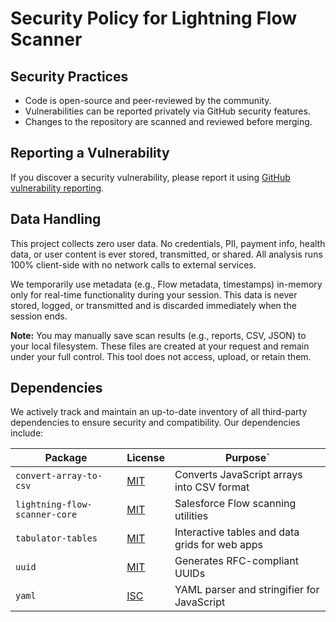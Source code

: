 # Security Policy for Lightning Flow Scanner

## Security Practices

- Code is open-source and peer-reviewed by the community.
- Vulnerabilities can be reported privately via GitHub security features.
- Changes to the repository are scanned and reviewed before merging.

## Reporting a Vulnerability

If you discover a security vulnerability, please report it using [GitHub vulnerability reporting](https://github.com/Flow-Scanner/lightning-flow-scanner-vsx/security).

## Data Handling

This project collects zero user data. No credentials, PII, payment info, health data, or user content is ever stored, transmitted, or shared. All analysis runs 100% client-side with no network calls to external services.

We temporarily use metadata (e.g., Flow metadata, timestamps) in-memory only for real-time functionality during your session. This data is never stored, logged, or transmitted and is discarded immediately when the session ends.

**Note:** You may manually save scan results (e.g., reports, CSV, JSON) to your local filesystem. These files are created at your request and remain under your full control. This tool does not access, upload, or retain them.

## Dependencies

We actively track and maintain an up-to-date inventory of all third-party dependencies to ensure security and compatibility. Our dependencies include:

| Package                         | License                                                                              | Purpose`                                       |
| ------------------------------- | ------------------------------------------------------------------------------------ | ---------------------------------------------- |
| `convert-array-to-csv`        | [MIT](https://github.com/zemirco/convert-array-to-csv/blob/master/LICENSE)              | Converts JavaScript arrays into CSV format     |
| `lightning-flow-scanner-core` | [MIT](https://github.com/Flow-Scanner/lightning-flow-scanner-core/blob/main/LICENSE.md) | Salesforce Flow scanning utilities             |
| `tabulator-tables`            | [MIT](https://github.com/olifolkerd/tabulator/blob/master/LICENSE)                      | Interactive tables and data grids for web apps |
| `uuid`                        | [MIT](https://github.com/uuidjs/uuid/blob/main/LICENSE.md)                              | Generates RFC-compliant UUIDs                  |
| `yaml`                        | [ISC](https://github.com/eemeli/yaml/blob/main/LICENSE)                                 | YAML parser and stringifier for JavaScript     |
